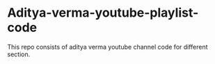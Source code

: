 # Aditya-verma-youtube-playlist-code
This repo consists of aditya verma youtube channel code for different section.
